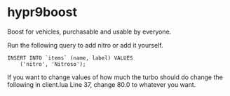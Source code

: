 # hypr9boost
Boost for vehicles, purchasable and usable by everyone.

Run the following query to add nitro or add it yourself.
```
INSERT INTO `items` (name, label) VALUES 
	('nitro', 'Nitroso');
```

If you want to change values of how much the turbo should do change the following in client.lua
Line 37, change 80.0 to whatever you want.
